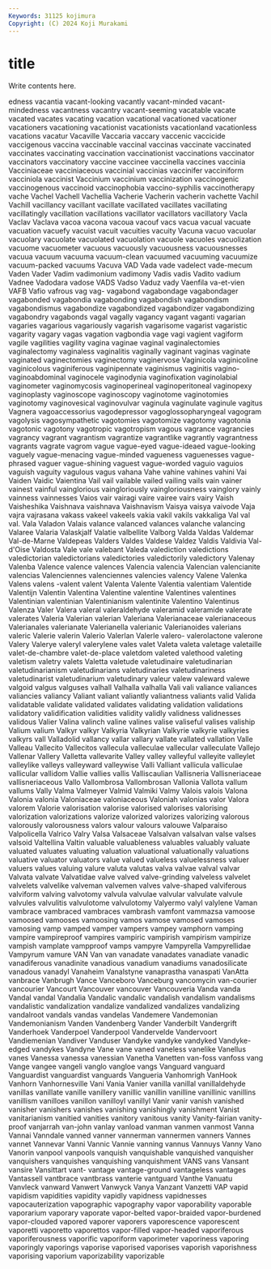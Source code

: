 ```yaml
---
Keywords: 31125 kojimura
Copyright: (C) 2024 Koji Murakami
---
```


# title

Write contents here.



edness vacantia vacant-looking vacantly
vacant-minded vacant-mindedness vacantness vacantry vacant-seeming vacatable vacate vacated vacates vacating
vacation vacational vacationed vacationer vacationers vacationing vacationist vacationists vacationland vacationless
vacations vacatur Vacaville Vaccaria vaccary vaccenic vaccicide vaccigenous vaccina vaccinable
vaccinal vaccinas vaccinate vaccinated vaccinates vaccinating vaccination vaccinationist vaccinations vaccinator
vaccinators vaccinatory vaccine vaccinee vaccinella vaccines vaccinia Vacciniaceae vacciniaceous vaccinial
vaccinias vaccinifer vacciniform vacciniola vaccinist Vaccinium vaccinium vaccinization vaccinogenic vaccinogenous
vaccinoid vaccinophobia vaccino-syphilis vaccinotherapy vache Vachel Vachell Vachellia Vacherie Vacherin
vacherin vachette Vachil Vachill vacillancy vacillant vacillate vacillated vacillates vacillating
vacillatingly vacillation vacillations vacillator vacillators vacillatory Vacla Vaclav Vaclava vacoa
vacona vacoua vacouf vacs vacua vacual vacuate vacuation vacuefy vacuist
vacuit vacuities vacuity Vacuna vacuo vacuolar vacuolary vacuolate vacuolated vacuolation
vacuole vacuoles vacuolization vacuome vacuometer vacuous vacuously vacuousness vacuousnesses vacuua
vacuum vacuuma vacuum-clean vacuumed vacuuming vacuumize vacuum-packed vacuums Vacuva VAD
Vada vade vadelect vade-mecum Vaden Vader Vadim vadimonium vadimony Vadis
vadis Vadito vadium Vadnee Vadodara vadose VADS Vadso Vaduz vady
Vaenfila va-et-vien VAFB Vafio vafrous vag vag- vagabond vagabondage vagabondager
vagabonded vagabondia vagabonding vagabondish vagabondism vagabondismus vagabondize vagabondized vagabondizer vagabondizing
vagabondry vagabonds vagal vagally vagancy vagant vaganti vagarian vagaries vagarious
vagariously vagarish vagarisome vagarist vagaristic vagarity vagary vagas vagation vagbondia
vage vagi vagient vagiform vagile vagilities vagility vagina vaginae vaginal
vaginalectomies vaginalectomy vaginaless vaginalitis vaginally vaginant vaginas vaginate vaginated vaginectomies
vaginectomy vaginervose Vaginicola vaginicoline vaginicolous vaginiferous vaginipennate vaginismus vaginitis vagino-
vaginoabdominal vaginocele vaginodynia vaginofixation vaginolabial vaginometer vaginomycosis vaginoperineal vaginoperitoneal vaginopexy
vaginoplasty vaginoscope vaginoscopy vaginotome vaginotomies vaginotomy vaginovesical vaginovulvar vaginula vaginulate
vaginule vagitus Vagnera vagoaccessorius vagodepressor vagoglossopharyngeal vagogram vagolysis vagosympathetic vagotomies
vagotomize vagotomy vagotonia vagotonic vagotony vagotropic vagotropism vagous vagrance vagrancies
vagrancy vagrant vagrantism vagrantize vagrantlike vagrantly vagrantness vagrants vagrate vagrom
vague vague-eyed vague-ideaed vague-looking vaguely vague-menacing vague-minded vagueness vaguenesses vague-phrased
vaguer vague-shining vaguest vague-worded vaguio vaguios vaguish vaguity vagulous vagus
vahana Vahe vahine vahines vahini Vai Vaiden Vaidic Vaientina Vail
vail vailable vailed vailing vails vain vainer vainest vainful vainglorious
vaingloriously vaingloriousness vainglory vainly vainness vainnesses Vaios vair vairagi vaire
vairee vairs vairy Vaish Vaisheshika Vaishnava vaishnava Vaishnavism Vaisya vaisya
vaivode Vaja vajra vajrasana vakass vakeel vakeels vakia vakil vakils
vakkaliga Val val val. Vala Valadon Valais valance valanced valances
valanche valancing Valaree Valaria Valaskjalf Valatie valbellite Valborg Valda Valdas
Valdemar Val-de-Marne Valdepeas Valders Valdes Valdese Valdez Valdis Valdivia Val-d'Oise
Valdosta Vale vale valebant Valeda valediction valedictions valedictorian valedictorians valedictories
valedictorily valedictory Valenay Valenba Valence valence valences Valencia valencia Valencian
valencianite valencias Valenciennes valenciennes valencies valency Valene Valenka Valens valens
-valent valent Valenta Valente Valentia valentiam Valentide Valentijn Valentin Valentina
Valentine valentine Valentines valentines Valentinian valentinian Valentinianism valentinite Valentino Valentinus
Valenza Valer Valera valeral valeraldehyde valeramid valeramide valerate valerates Valeria
Valerian valerian Valeriana Valerianaceae valerianaceous Valerianales valerianate Valerianella valerianic Valerianoides
valerians valeric Valerie valerin Valerio Valerlan Valerle valero- valerolactone valerone
Valery Valerye valeryl valerylene vales valet Valeta valeta valetage valetaille
valet-de-chambre valet-de-place valetdom valeted valethood valeting valetism valetry valets Valetta
valetude valetudinaire valetudinarian valetudinarianism valetudinarians valetudinaries valetudinariness valetudinarist valetudinarium valetudinary
valeur valew valeward valewe valgoid valgus valguses valhall Valhalla valhalla
Vali vali valiance valiances valiancies valiancy Valiant valiant valiantly valiantness
valiants valid Valida validatable validate validated validates validating validation validations
validatory validification validities validity validly validness validnesses validous Valier Valina
valinch valine valines valise valiseful valises valiship Valium valium Valkyr
valkyr Valkyria Valkyrian Valkyrie valkyrie valkyries valkyrs vall Valladolid vallancy
vallar vallary vallate vallated vallation Valle Valleau Vallecito Vallecitos vallecula
valleculae vallecular valleculate Vallejo Vallenar Vallery Valletta vallevarite Valley valley
valleyful valleyite valleylet valleylike valleys valleyward valleywise Valli Valliant vallicula
valliculae vallicular vallidom Vallie vallies vallis Valliscaulian Vallisneria Vallisneriaceae vallisneriaceous
Vallo Vallombrosa Vallombrosan Vallonia Vallota vallum vallums Vally Valma Valmeyer
Valmid Valmiki Valmy Valois valois Valona Valonia valonia Valoniaceae valoniaceous
Valoniah valonias valor Valora valorem Valorie valorisation valorise valorised valorises
valorising valorization valorizations valorize valorized valorizes valorizing valorous valorously valorousness
valors valour valours valouwe Valparaiso Valpolicella Valrico Valry Valsa Valsaceae
Valsalvan valsalvan valse valses valsoid Valtellina Valtin valuable valuableness valuables
valuably valuate valuated valuates valuating valuation valuational valuationally valuations valuative
valuator valuators value valued valueless valuelessness valuer valuers values valuing
valure valuta valutas valva valvae valval valvar Valvata valvate Valvatidae
valve valved valve-grinding valveless valvelet valvelets valvelike valveman valvemen valves
valve-shaped valviferous valviform valving valvotomy valvula valvulae valvular valvulate valvule
valvules valvulitis valvulotome valvulotomy Valyermo valyl valylene Vaman vambrace vambraced
vambraces vambrash vamfont vammazsa vamoose vamoosed vamooses vamoosing vamos vamose
vamosed vamoses vamosing vamp vamped vamper vampers vampey vamphorn vamping
vampire vampireproof vampires vampiric vampirish vampirism vampirize vampish vamplate vampproof
vamps vampyre Vampyrella Vampyrellidae Vampyrum vamure VAN Van van vanadate
vanadates vanadiate vanadic vanadiferous vanadinite vanadious vanadium vanadiums vanadosilicate vanadous
vanadyl Vanaheim Vanalstyne vanaprastha vanaspati VanAtta vanbrace Vanbrugh Vance Vanceboro
Vanceburg vancomycin van-courier vancourier Vancourt Vancouver vancouver Vancouveria Vanda vanda
Vandal vandal Vandalia Vandalic vandalic vandalish vandalism vandalisms vandalistic vandalization
vandalize vandalized vandalizes vandalizing vandalroot vandals vandas vandelas Vandemere Vandemonian
Vandemonianism Vanden Vandenberg Vander Vanderbilt Vandergrift Vanderhoek Vanderpoel Vanderpool Vandervelde
Vandervoort Vandiemenian Vandiver Vanduser Vandyke vandyke vandyked Vandyke-edged vandykes Vandyne
Vane vane vaned vaneless vanelike Vanellus vanes Vanessa vanessa vanessian
Vanetha Vanetten van-foss vanfoss vang Vange vangee vangeli vanglo vangloe
vangs Vanguard vanguard Vanguardist vanguardist vanguards Vangueria Vanhomrigh VanHook Vanhorn
Vanhornesville Vani Vania Vanier vanilla vanillal vanillaldehyde vanillas vanillate vanille
vanillery vanillic vanillin vanilline vanillinic vanillins vanillism vanilloes vanillon vanilloyl
vanillyl Vanir vanir vanish vanished vanisher vanishers vanishes vanishing vanishingly
vanishment Vanist vanitarianism vanitied vanities vanitory vanitous vanity Vanity-fairian vanity-proof
vanjarrah van-john vanlay vanload vanman vanmen vanmost Vanna Vannai Vanndale
vanned vanner vannerman vannermen vanners Vannes vannet Vannevar Vanni Vannic
Vannie vanning vannus Vannuys Vanny Vano Vanorin vanpool vanpools vanquish
vanquishable vanquished vanquisher vanquishers vanquishes vanquishing vanquishment VANS vans Vansant
vansire Vansittart vant- vantage vantage-ground vantageless vantages Vantassell vantbrace vantbrass
vanterie vantguard Vanthe Vanuatu Vanvleck vanward Vanwert Vanwyck Vanya Vanzant
Vanzetti VAP vapid vapidism vapidities vapidity vapidly vapidness vapidnesses vapocauterization
vapographic vapography vapor vaporability vaporable vaporarium vaporary vaporate vapor-belted vapor-braided
vapor-burdened vapor-clouded vapored vaporer vaporers vaporescence vaporescent vaporetti vaporetto vaporettos
vapor-filled vapor-headed vaporiferous vaporiferousness vaporific vaporiform vaporimeter vaporiness vaporing vaporingly
vaporings vaporise vaporised vaporises vaporish vaporishness vaporising vaporium vaporizability vaporizable
